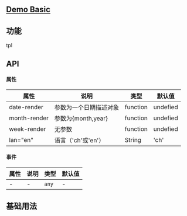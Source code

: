## [Demo Basic](https://wya-team.github.io/wya-vc/dist/web/__tpl__/basic.html)
## 功能
tpl

## API

#### 属性

属性 | 说明 | 类型 | 默认值
---|---|---|---
date-render | 参数为一个日期描述对象 | function | undefied
month-render | 参数为{month,year} |  function | undefied
week-render | 无参数 |  function | undefied
lan="en" |语言（'ch'或'en'）|String|'ch'



#### 事件

属性 | 说明 | 类型 | 默认值
---|---|---|---
- | - | `any` | -



## 基础用法

```jsx

```
